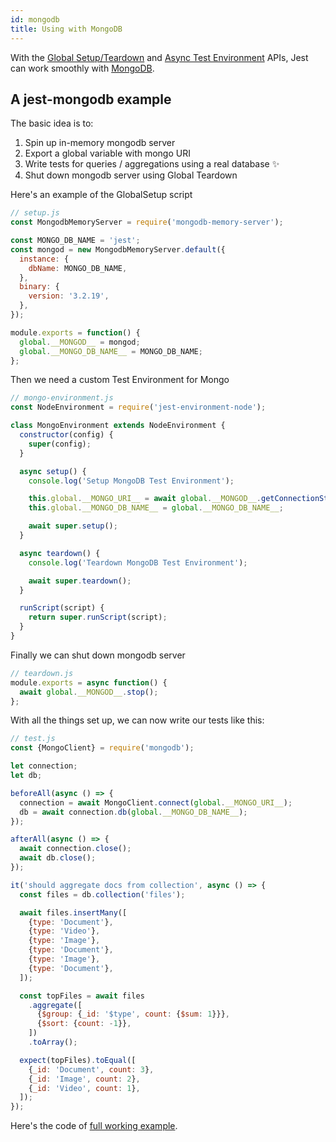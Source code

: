 ```yaml
---
id: mongodb
title: Using with MongoDB
---
```


With the [Global Setup/Teardown](Configuration.md#globalsetup-string) and [Async Test Environment](Configuration.md#testenvironment-string) APIs, Jest can work smoothly with [MongoDB](https://www.mongodb.com/).

## A jest-mongodb example

The basic idea is to:

1.  Spin up in-memory mongodb server
2.  Export a global variable with mongo URI
3.  Write tests for queries / aggregations using a real database ✨
4.  Shut down mongodb server using Global Teardown

Here's an example of the GlobalSetup script

```js
// setup.js
const MongodbMemoryServer = require('mongodb-memory-server');

const MONGO_DB_NAME = 'jest';
const mongod = new MongodbMemoryServer.default({
  instance: {
    dbName: MONGO_DB_NAME,
  },
  binary: {
    version: '3.2.19',
  },
});

module.exports = function() {
  global.__MONGOD__ = mongod;
  global.__MONGO_DB_NAME__ = MONGO_DB_NAME;
};
```

Then we need a custom Test Environment for Mongo

```js
// mongo-environment.js
const NodeEnvironment = require('jest-environment-node');

class MongoEnvironment extends NodeEnvironment {
  constructor(config) {
    super(config);
  }

  async setup() {
    console.log('Setup MongoDB Test Environment');

    this.global.__MONGO_URI__ = await global.__MONGOD__.getConnectionString();
    this.global.__MONGO_DB_NAME__ = global.__MONGO_DB_NAME__;

    await super.setup();
  }

  async teardown() {
    console.log('Teardown MongoDB Test Environment');

    await super.teardown();
  }

  runScript(script) {
    return super.runScript(script);
  }
}
```

Finally we can shut down mongodb server

```js
// teardown.js
module.exports = async function() {
  await global.__MONGOD__.stop();
};
```

With all the things set up, we can now write our tests like this:

```js
// test.js
const {MongoClient} = require('mongodb');

let connection;
let db;

beforeAll(async () => {
  connection = await MongoClient.connect(global.__MONGO_URI__);
  db = await connection.db(global.__MONGO_DB_NAME__);
});

afterAll(async () => {
  await connection.close();
  await db.close();
});

it('should aggregate docs from collection', async () => {
  const files = db.collection('files');

  await files.insertMany([
    {type: 'Document'},
    {type: 'Video'},
    {type: 'Image'},
    {type: 'Document'},
    {type: 'Image'},
    {type: 'Document'},
  ]);

  const topFiles = await files
    .aggregate([
      {$group: {_id: '$type', count: {$sum: 1}}},
      {$sort: {count: -1}},
    ])
    .toArray();

  expect(topFiles).toEqual([
    {_id: 'Document', count: 3},
    {_id: 'Image', count: 2},
    {_id: 'Video', count: 1},
  ]);
});
```

Here's the code of [full working example](https://github.com/vladgolubev/jest-mongodb).
